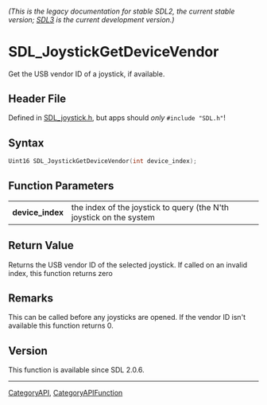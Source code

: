 ###### (This is the legacy documentation for stable SDL2, the current stable version; [SDL3](https://wiki.libsdl.org/SDL3/) is the current development version.)
# SDL_JoystickGetDeviceVendor

Get the USB vendor ID of a joystick, if available.

## Header File

Defined in [SDL_joystick.h](https://github.com/libsdl-org/SDL/blob/SDL2/include/SDL_joystick.h), but apps should _only_ `#include "SDL.h"`!

## Syntax

```c
Uint16 SDL_JoystickGetDeviceVendor(int device_index);

```

## Function Parameters

|                      |                                                                     |
| -------------------- | ------------------------------------------------------------------- |
| **device_index**     | the index of the joystick to query (the N'th joystick on the system |

## Return Value

Returns the USB vendor ID of the selected joystick. If called on an invalid
index, this function returns zero

## Remarks

This can be called before any joysticks are opened. If the vendor ID isn't
available this function returns 0.

## Version

This function is available since SDL 2.0.6.

----
[CategoryAPI](CategoryAPI), [CategoryAPIFunction](CategoryAPIFunction)

